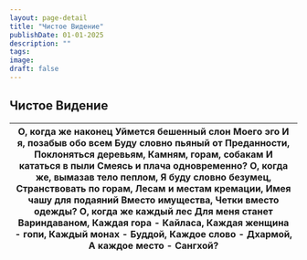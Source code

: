 ```yaml
---
layout: page-detail
title: "Чистое Видение"
publishDate: 01-01-2025
description: ""
tags:
image:
draft: false
---
```


## Чистое Видение
| О, когда же наконец  Уймется бешенный слон  Моего эго  И я, позабыв обо всем  Буду словно пьяный от  Преданности,  Поклоняться деревьям,  Камням, горам, собакам  И кататься в пыли  Смеясь и плача одновременно?  О, когда же, вымазав тело пеплом,  Я буду словно безумец,  Странствовать по горам,  Лесам и местам кремации,  Имея чашу для подаяний  Вместо имущества,  Четки вместо одежды?  О, когда же каждый лес  Для меня станет Вариндаваном,  Каждая гора - Кайласа,  Каждая женщина - гопи,  Каждый монах - Буддой,  Каждое слово - Дхармой,  А каждое место - Сангхой? |
| ----------------------------------------------------------------------------------------------------------------------------------------------------------------------------------------------------------------------------------------------------------------------------------------------------------------------------------------------------------------------------------------------------------------------------------------------------------------------------------------------------------------------------------------------------------------------------------- |
  
  
